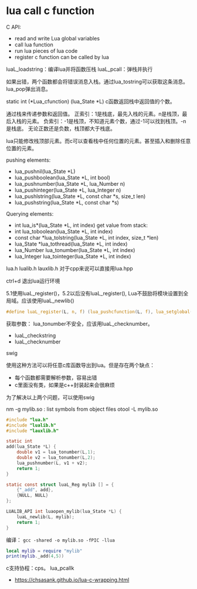 # lua call c function


C API:
* read and write Lua global variables
* call lua function
* run lua pieces of lua code
* register c function can be called by lua



luaL_loadstring：编译lua并将函数压栈
luaL_pcall：弹栈并执行

如果出错，两个函数都会将错误消息入栈。通过lua_tostring可以获取这条消息。
lua_pop弹出消息。




static int (*Lua_cfunction) (lua_State *L)
c函数返回栈中返回值的个数。

通过栈来传递参数和返回值。
正索引：1是栈底，最先入栈的元素。n是栈顶，最后入栈的元素。
负索引：-1是栈顶，不知道元素个数，通过-1可以找到栈顶。-n是栈底。
无论正数还是负数，栈顶都大于栈底。

lua只能修改栈顶部元素。而c可以查看栈中任何位置的元素。甚至插入和删除任意位置的元素。

pushing elements:
* lua_pushnil(lua_State *L)
* lua_pushboolean(lua_State *L, int bool)
* lua_pushnumber(lua_State *L, lua_Number n)
* lua_pushinteger(lua_State *L, lua_Integer n)
* lua_pushlstring(lua_State *L, const char *s, size_t len)
* lua_pushstring(lua_State *L, const char *s)

Querying elements:
* int lua_is*(lua_State *L, int index)
get value from stack:
* int lua_toboolean(lua_State *L, int index)
* const char *lua_tolstring(lua_State *L, int index, size_t *len)
* lua_State *lua_tothread(lua_State *L, int index)
* lua_Number lua_tonumber(lua_State *L, int index)
* lua_Integer lua_tointeger(lua_State *L, int index)



lua.h
lualib.h
lauxlib.h
对于cpp来说可以直接用lua.hpp

ctrl+d 退出lua运行环境

5.1使用luaL_register()，5.2以后没有luaL_register(), Lua不鼓励将模块设置到全局域。应该使用luaL_newlib()

```c
#define luaL_register(L, n, f) (lua_pushcfunction(L, f), lua_setglobal(L, n))
```


获取参数：
lua_tonumber不安全，应该用luaL_checknumber。

* luaL_checkstring
* luaL_checknumber

swig

使用这种方法可以将任意c库函数导出到lua。但是存在两个缺点：
* 每个函数都需要解析参数，容易出错
* c里面没有类，如果是c++封装起来会很麻烦

为了解决以上两个问题，可以使用swig


nm -g mylib.so : list symbols from object files
otool -L mylib.so 


```c
#include "lua.h"
#include "lualib.h"
#include "lauxlib.h"

static int
add(lua_State *L) {
    double v1 = lua_tonumber(L,1);
    double v2 = lua_tonumber(L,2);
    lua_pushnumber(L, v1 + v2);
    return 1;
}

static const struct luaL_Reg mylib [] = {
    {"_add", add},
    {NULL, NULL}
};

LUALIB_API int luaopen_mylib(lua_State *L) {
    luaL_newlib(L, mylib);
    return 1;
}
```

编译：
`gcc -shared -o mylib.so -fPIC -llua`


```lua
local mylib = require "mylib"
print(mylib._add(4,5))
```

c支持协程：cps。
lua_pcallk

* https://chsasank.github.io/lua-c-wrapping.html
